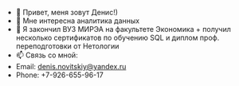 - 👋 Привет, меня зовут Денис!)
- 👀 Мне интересна аналитика данных
- 🌱 Я закончил ВУЗ МИРЭА на факультете Экономика + получил несколько сертификатов по обучению SQL и диплом проф. переподготовки от Нетологии
- 📫 Связь со мной:
- Email: denis.novitskiy@yandex.ru
- Phone: +7-926-655-96-17

<!---
NdA0170/NdA0170 is a ✨ special ✨ repository because its `README.md` (this file) appears on your GitHub profile.
You can click the Preview link to take a look at your changes.
--->
